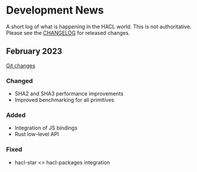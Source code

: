 # Development News

A short log of what is happening in the HACL world.
This is not authoritative. Please see the [CHANGELOG] for released changes.

## February 2023

[Git changes](https://github.com/cryspen/hacl-packages/compare/1077e5f8be4b1a1b0c6987c8c105eabb4e02c54a...main)

### Changed

- SHA2 and SHA3 performance improvements
- Improved benchmarking for all primitives

### Added

- Integration of JS bindings
- Rust low-level API

### Fixed

- hacl-star <> hacl-packages integration

[changelog]: https://github.com/cryspen/hacl-packages/blob/main/CHANGELOG.md
